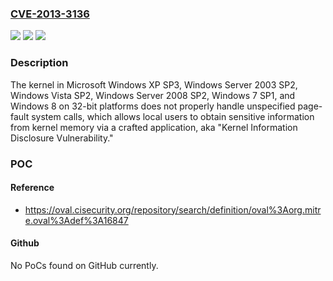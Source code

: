 ### [CVE-2013-3136](https://cve.mitre.org/cgi-bin/cvename.cgi?name=CVE-2013-3136)
![](https://img.shields.io/static/v1?label=Product&message=n%2Fa&color=blue)
![](https://img.shields.io/static/v1?label=Version&message=n%2Fa%20&color=brightgreen)
![](https://img.shields.io/static/v1?label=Vulnerability&message=n%2Fa&color=brightgreen)

### Description

The kernel in Microsoft Windows XP SP3, Windows Server 2003 SP2, Windows Vista SP2, Windows Server 2008 SP2, Windows 7 SP1, and Windows 8 on 32-bit platforms does not properly handle unspecified page-fault system calls, which allows local users to obtain sensitive information from kernel memory via a crafted application, aka "Kernel Information Disclosure Vulnerability."

### POC

#### Reference
- https://oval.cisecurity.org/repository/search/definition/oval%3Aorg.mitre.oval%3Adef%3A16847

#### Github
No PoCs found on GitHub currently.

